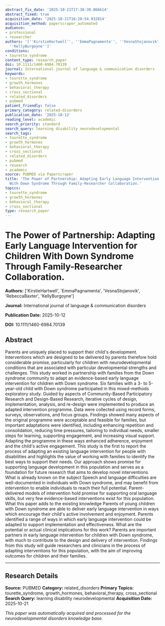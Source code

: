```yaml
---
abstract_fix_date: '2025-10-21T17:30:39.866614'
abstract_fixed: true
acquisition_date: '2025-10-21T16:20:54.932814'
acquisition_method: paperscraper_automated
audience:
- professional
- researcher
authors: '[''KirstieHartwell'', ''EmmaPagnamenta'', ''VesnaStojanovik'', ''RebeccaBaxter'',
  ''KellyBurgoyne'']'
conditions:
- tourette_syndrome
content_type: research_paper
doi: 10.1111/1460-6984.70139
journal: International journal of language & communication disorders
keywords:
- tourette_syndrome
- growth_hormones
- behavioral_therapy
- cross_sectional
- related_disorders
- pubmed
patient_friendly: false
primary_category: related-disorders
publication_date: '2025-10-12'
reading_level: academic
search_priority: standard
search_query: learning disability neurodevelopmental
search_tags:
- tourette_syndrome
- growth_hormones
- behavioral_therapy
- cross_sectional
- related_disorders
- pubmed
- research
- academic
source: PUBMED via Paperscraper
title: 'The Power of Partnership: Adapting Early Language Intervention for Children
  With Down Syndrome Through Family-Researcher Collaboration.'
topics:
- tourette_syndrome
- growth_hormones
- behavioral_therapy
- cross_sectional
type: research_paper
---
```


# The Power of Partnership: Adapting Early Language Intervention for Children With Down Syndrome Through Family-Researcher Collaboration.

**Authors:** ['KirstieHartwell', 'EmmaPagnamenta', 'VesnaStojanovik', 'RebeccaBaxter', 'KellyBurgoyne']

**Journal:** International journal of language & communication disorders

**Publication Date:** 2025-10-12

**DOI:** 10.1111/1460-6984.70139

## Abstract

Parents are uniquely placed to support their child's development. Interventions which are designed to be delivered by parents therefore hold considerable promise, particularly for children with neurodevelopmental conditions that are associated with particular developmental strengths and challenges. This study worked in partnership with families from the Down syndrome community to adapt an evidence-based early language intervention for children with Down syndrome. Six families with a 3- to 5-year-old child with Down syndrome participated in this mixed-methods exploratory study. Guided by aspects of Community-Based Participatory Research and Design-Based Research, iterative cycles of design, implementation, analysis, and re-design were implemented to produce an adapted intervention programme. Data were collected using record forms, surveys, observations, and focus groups. Findings showed many aspects of the original programme were acceptable and feasible for families, but important adaptations were identified, including enhancing repetition and consolidation, reducing time pressures, tailoring to individual needs, smaller steps for learning, supporting engagement, and increasing visual support. Adapting the programme in these ways enhanced adherence, enjoyment and the child's active engagement. This study is the first to report the process of adapting an existing language intervention for people with disabilities and highlights the value of working with families to identify the best ways to support their needs. Our approach shows promise for supporting language development in this population and serves as a foundation for future research that aims to develop novel interventions. What is already known on the subject Speech and language difficulties are well-documented in individuals with Down syndrome, and may benefit from intervention to enable individuals to reach their full potential. Parent-delivered models of intervention hold promise for supporting oral language skills, but very few evidence-based interventions exist for this population. What this paper adds to the existing knowledge Parents of young children with Down syndrome are able to deliver early language intervention in ways which encourage their child's active involvement and enjoyment. Parents identified a range of ways in which early language intervention could be adapted to support implementation and effectiveness. What are the potential or actual clinical implications for this work? Parents are important partners in early language intervention for children with Down syndrome, with much to contribute to the design and delivery of intervention. Findings from this study will guide researchers and clinicians in the process of adapting interventions for this population, with the aim of improving outcomes for children and their families.

---

## Research Details

**Source:** PUBMED
**Category:** related_disorders
**Primary Topics:** tourette_syndrome, growth_hormones, behavioral_therapy, cross_sectional
**Search Query:** learning disability neurodevelopmental
**Acquisition Date:** 2025-10-21

*This paper was automatically acquired and processed for the neurodevelopmental disorders knowledge base.*
